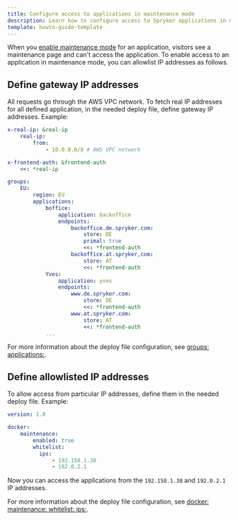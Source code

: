 ```yaml
---
title: Configure access to applications in maintenance mode
description: Learn how to configure access to Spryker applications in maintenance mode.
template: howto-guide-template
---
```


When you [enable maintenance mode](/_drafts/maintenance-mode/enable-and-disable-maintenance-mode.html) for an application, visitors see a maintenance page and can't access the application. To enable access to an application in maintenance mode, you can allowlist IP addresses as follows.

## Define gateway IP addresses

All requests go through the AWS VPC network. To fetch real IP addresses for all defined application, in the needed deploy file, define gateway IP addresses. Example:

```yaml
x-real-ip: &real-ip
    real-ip:
        from:
            - 10.0.0.0/8 # AWS VPC network

x-frontend-auth: &frontend-auth
    <<: *real-ip

groups:
    EU:
        region: EU
        applications:
            boffice:
                application: backoffice
                endpoints:
                    backoffice.de.spryker.com:
                        store: DE
                        primal: true
                        <<: *frontend-auth
                    backoffice.at.spryker,com:
                        store: AT
                        <<: *frontend-auth
            Yves:
                application: yves
                endpoints:
                    www.de.spryker.com:
                        store: DE
                        <<: *frontend-auth
                    www.at.spryker.com:
                        store: AT
                        <<: *frontend-auth
            ...
```

For more information about the deploy file configuration, see [groups: applications:](/docs/scos/dev/the-docker-sdk/{{page.version}}deploy-file/deploy-file-reference-1.0.md#groups-applications).


## Define allowlisted IP addresses

To allow access from particular IP addresses, define them in the needed deploy file. Example:

```yaml
version: 1.0

docker:
    maintenance:
        enabled: true
        whitelist:
          ips:
              - 192.158.1.38
              - 192.0.2.1
 ```

Now you can access the applications from the `192.158.1.38` and `192.0.2.1` IP addresses.

For more information about the deploy file configuration, see [docker: maintenance: whitelist: ips:](/docs/scos/dev/the-docker-sdk/{{page.version}}deploy-file/deploy-file-reference-1.0.md#docker-maintenance-whitelist-ips).
